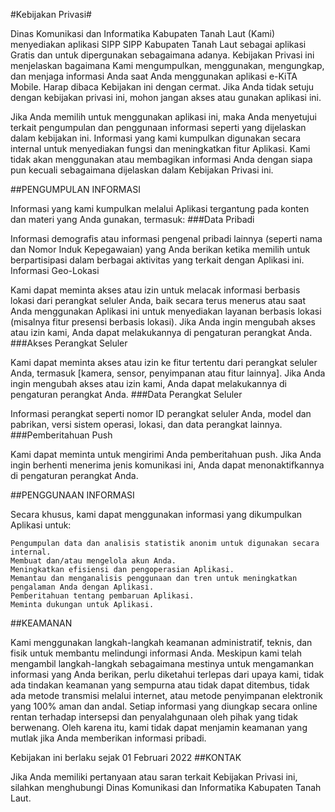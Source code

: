 #Kebijakan Privasi#

Dinas Komunikasi dan Informatika Kabupaten Tanah Laut (Kami) menyediakan aplikasi SIPP SIPP Kabupaten Tanah Laut sebagai aplikasi Gratis dan untuk dipergunakan sebagaimana adanya. Kebijakan Privasi ini menjelaskan bagaimana Kami mengumpulkan, menggunakan, mengungkap, dan menjaga informasi Anda saat Anda menggunakan aplikasi e-KiTA Mobile. Harap dibaca Kebijakan ini dengan cermat. Jika Anda tidak setuju dengan kebijakan privasi ini, mohon jangan akses atau gunakan aplikasi ini.

Jika Anda memilih untuk menggunakan aplikasi ini, maka Anda menyetujui terkait pengumpulan dan penggunaan informasi seperti yang dijelaskan dalam kebijakan ini. Informasi yang kami kumpulkan digunakan secara internal untuk menyediakan fungsi dan meningkatkan fitur Aplikasi. Kami tidak akan menggunakan atau membagikan informasi Anda dengan siapa pun kecuali sebagaimana dijelaskan dalam Kebijakan Privasi ini.

##PENGUMPULAN INFORMASI

Informasi yang kami kumpulkan melalui Aplikasi tergantung pada konten dan materi yang Anda gunakan, termasuk:
###Data Pribadi

Informasi demografis atau informasi pengenal pribadi lainnya (seperti nama dan Nomor Induk Kepegawaian) yang Anda berikan ketika memilih untuk berpartisipasi dalam berbagai aktivitas yang terkait dengan Aplikasi ini.
Informasi Geo-Lokasi

Kami dapat meminta akses atau izin untuk melacak informasi berbasis lokasi dari perangkat seluler Anda, baik secara terus menerus atau saat Anda menggunakan Aplikasi ini untuk menyediakan layanan berbasis lokasi (misalnya fitur presensi berbasis lokasi). Jika Anda ingin mengubah akses atau izin kami, Anda dapat melakukannya di pengaturan perangkat Anda.
###Akses Perangkat Seluler

Kami dapat meminta akses atau izin ke fitur tertentu dari perangkat seluler Anda, termasuk [kamera, sensor, penyimpanan atau fitur lainnya]. Jika Anda ingin mengubah akses atau izin kami, Anda dapat melakukannya di pengaturan perangkat Anda.
###Data Perangkat Seluler

Informasi perangkat seperti nomor ID perangkat seluler Anda, model dan pabrikan, versi sistem operasi, lokasi, dan data perangkat lainnya.
###Pemberitahuan Push

Kami dapat meminta untuk mengirimi Anda pemberitahuan push. Jika Anda ingin berhenti menerima jenis komunikasi ini, Anda dapat menonaktifkannya di pengaturan perangkat Anda.

##PENGGUNAAN INFORMASI

Secara khusus, kami dapat menggunakan informasi yang dikumpulkan Aplikasi untuk:

    Pengumpulan data dan analisis statistik anonim untuk digunakan secara internal.
    Membuat dan/atau mengelola akun Anda.
    Meningkatkan efisiensi dan pengoperasian Aplikasi.
    Memantau dan menganalisis penggunaan dan tren untuk meningkatkan pengalaman Anda dengan Aplikasi.
    Pemberitahuan tentang pembaruan Aplikasi.
    Meminta dukungan untuk Aplikasi.

##KEAMANAN

Kami menggunakan langkah-langkah keamanan administratif, teknis, dan fisik untuk membantu melindungi informasi Anda. Meskipun kami telah mengambil langkah-langkah sebagaimana mestinya untuk mengamankan informasi yang Anda berikan, perlu diketahui terlepas dari upaya kami, tidak ada tindakan keamanan yang sempurna atau tidak dapat ditembus, tidak ada metode transmisi melalui internet, atau metode penyimpanan elektronik yang 100% aman dan andal. Setiap informasi yang diungkap secara online rentan terhadap intersepsi dan penyalahgunaan oleh pihak yang tidak berwenang. Oleh karena itu, kami tidak dapat menjamin keamanan yang mutlak jika Anda memberikan informasi pribadi.

Kebijakan ini berlaku sejak 01 Februari 2022
##KONTAK

Jika Anda memiliki pertanyaan atau saran terkait Kebijakan Privasi ini, silahkan menghubungi Dinas Komunikasi dan Informatika Kabupaten Tanah Laut. 
